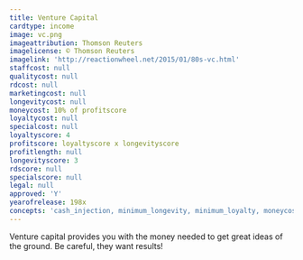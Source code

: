```yaml
---
title: Venture Capital
cardtype: income
image: vc.png
imageattribution: Thomson Reuters
imagelicense: © Thomson Reuters
imagelink: 'http://reactionwheel.net/2015/01/80s-vc.html'
staffcost: null
qualitycost: null
rdcost: null
marketingcost: null
longevitycost: null
moneycost: 10% of profitscore
loyaltycost: null
specialcost: null
loyaltyscore: 4
profitscore: loyaltyscore x longevityscore
profitlength: null
longevityscore: 3
rdscore: null
specialscore: null
legal: null
approved: 'Y'
yearofrelease: 198x
concepts: 'cash_injection, minimum_longevity, minimum_loyalty, moneycost_perturn'
---
```


Venture capital provides you with the money needed to get great ideas of the ground. Be careful, they want results!
